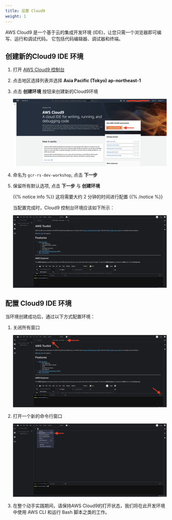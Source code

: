 ```yaml
---
title: 设置 Cloud9
weight: 1
---
```


AWS Cloud9 是一个基于云的集成开发环境 (IDE)，让您只需一个浏览器即可编写、运行和调试代码。 它包括代码编辑器、调试器和终端。

## 创建新的Cloud9 IDE 环境

1. 打开 [AWS Cloud9 控制台](https://ap-northeast-1.console.aws.amazon.com/cloud9)
2. 点击地区选择列表并选择 **Asia Pacific (Tokyo) ap-northeast-1**
3. 点击 **创建环境** 按钮来创建新的Cloud9环境

    ![Create Cloud9 Environment](/images/create-cloud9-start.png)

4. 命名为 `gcr-rs-dev-workshop`, 点击 **下一步**
5. 保留所有默认选项, 点击 **下一步** 与 **创建环境**
   
    {{% notice info %}}
    这将需要大约 2 分钟的时间进行配置
    {{% /notice %}}

    当配置完成时，Cloud9 控制台环境应该如下所示： 

    ![Cloud9 Welcome](/images/cloud9-welcome.png)

## 配置 Cloud9 IDE 环境 

当环境创建成功后，通过以下方式配置环境： 

1. 关闭所有窗口

    ![Cloud9 Close](/images/cloud9-close.png)

2. 打开一个新的命令行窗口

    ![Cloud9 Open Terminal](/images/cloud9-open-terminal.png)

3. 在整个动手实践期间，请保持AWS Cloud9的打开状态，我们将在此开发环境中使用 AWS CLI 和运行 Bash 脚本之类的工作。 

